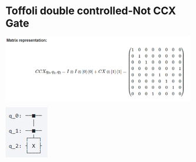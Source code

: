 # Toffoli double controlled-Not CCX Gate

<img src="../../.gitbook/assets/image (21).png" alt="" data-size="original">

![](<../../.gitbook/assets/image (1).png>)
